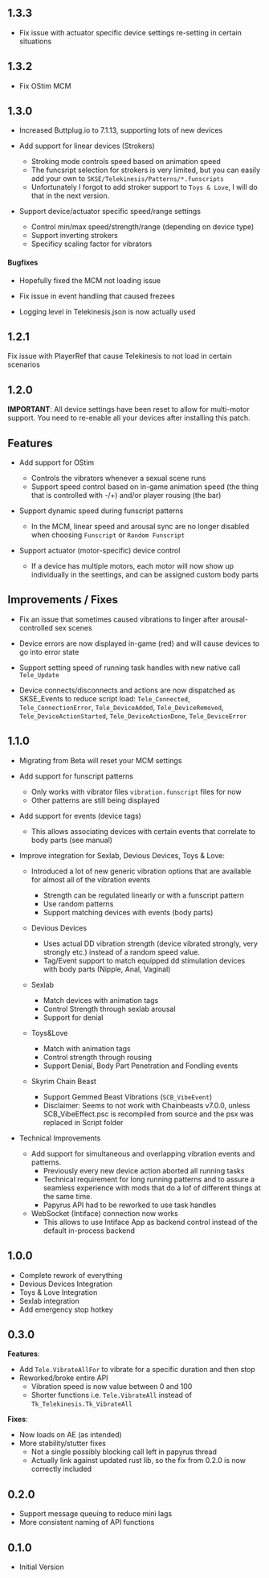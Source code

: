 
## 1.3.3

- Fix issue with actuator specific device settings re-setting in certain situations

## 1.3.2

- Fix OStim MCM

## 1.3.0

- Increased Buttplug.io to 7.1.13, supporting lots of new devices

- Add support for linear devices (Strokers)
  * Stroking mode controls speed based on animation speed 
  * The funcsript selection for strokers is very limited, but you can easily add your own to `SKSE/Telekinesis/Patterns/*.funscripts`
  * Unfortunately I forgot to add stroker support to `Toys & Love`, I will do that in the next version.

- Support device/actuator specific speed/range settings
  * Control min/max speed/strength/range (depending on device type)
  * Support inverting strokers
  * Specificy scaling factor for vibrators

#### Bugfixes

- Hopefully fixed the MCM not loading issue

- Fix issue in event handling that caused frezees

- Logging level in Telekinesis.json is now actually used

## 1.2.1

Fix issue with PlayerRef that cause Telekinesis to not load in certain scenarios

## 1.2.0

**IMPORTANT**: All device settings have been reset to allow for multi-motor support. You need to re-enable all your devices after installing this patch.
	
## Features

* Add support for OStim
  * Controls the vibrators whenever a sexual scene runs
  * Support speed control based on in-game animation speed (the thing that is controlled with -/+) and/or player rousing (the bar)

* Support dynamic speed during funscript patterns
  * In the MCM, linear speed and arousal sync are no longer disabled when choosing `Funscript` or `Random Funscript`

* Support actuator (motor-specific) device control
  * If a device has multiple motors, each motor will now show up individually in the seettings, and can be assigned custom body parts

## Improvements / Fixes

* Fix an issue that sometimes caused vibrations to linger after arousal-controlled sex scenes

* Device errors are now displayed in-game (red) and will cause devices to go into error state

* Support setting speed of running task handles with new native call `Tele_Update` 

* Device connects/disconnects and actions are now dispatched as SKSE_Events to reduce script load: `Tele_Connected`, `Tele_ConnectionError`, `Tele_DeviceAdded`, `Tele_DeviceRemoved`, `Tele_DeviceActionStarted`, `Tele_DeviceActionDone`, `Tele_DeviceError`


## 1.1.0

- Migrating from Beta will reset your MCM settings

- Add support for funscript patterns
  * Only works with vibrator files `vibration.funscript` files for now
  * Other patterns are still being displayed

- Add support for events (device tags)
  * This allows associating devices with certain events that correlate to body parts (see manual)

- Improve integration for Sexlab, Devious Devices, Toys & Love:
  * Introduced a lot of new generic vibration options that are available for almost all of the vibration events
    * Strength can be regulated linearly or with a funscript pattern
    * Use random patterns
    * Support matching devices with events (body parts)

  * Devious Devices
    * Uses actual DD vibration strength (device vibrated strongly, very strongly etc.) instead of a random speed value.
    * Tag/Event support to match equipped dd stimulation devices with body parts (Nipple, Anal, Vaginal)

  * Sexlab
    * Match devices with animation tags
    * Control Strength through sexlab arousal
    * Support for denial

  * Toys&Love
    * Match with animation tags
    * Control strength through rousing
    * Support Denial, Body Part Penetration and Fondling events

  * Skyrim Chain Beast
    * Support Gemmed Beast Vibrations (`SCB_VibeEvent`)
    * Disclaimer: Seems to not work with Chainbeasts v7.0.0, unless SCB_VibeEffect.psc is recompiled
      from source and the psx was replaced in Script folder

- Technical Improvements
  * Add support for simultaneous and overlapping vibration events and patterns. 
    * Previously every new device action aborted all running tasks
    * Technical requirement for long running patterns and to assure a seamless
      experience with mods that do a lof of different things at the same time.
    * Papyrus API had to be reworked to use task handles
  * WebSocket (Intiface) connection now works
    * This allows to use Intiface App as backend control instead of the default in-process backend

## 1.0.0

- Complete rework of everything
- Devious Devices Integration
- Toys & Love Integration
- Sexlab integration
- Add emergency stop hotkey

## 0.3.0

**Features**:

- Add `Tele.VibrateAllFor` to vibrate for a specific duration and then stop
- Reworked/broke entire API
    - Vibration speed is now value between 0 and 100
    - Shorter functions i.e. `Tele.VibrateAll` instead of `Tk_Telekinesis.Tk_VibrateAll`

**Fixes**:
- Now loads on AE (as intended)
- More stability/stutter fixes
    - Not a single possibly blocking call left in papyrus thread
    - Actually link against updated rust lib, so the fix from 0.2.0 is now correctly included

## 0.2.0

- Support message queuing to reduce mini lags
- More consistent naming of API functions

## 0.1.0

- Initial Version

